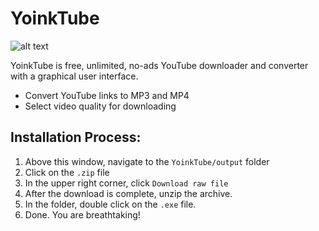 # YoinkTube
![alt text](https://github.com/aliakseibohdan/YoinkTube/blob/main/YoinkTube/images/logo.png)

YoinkTube is free, unlimited, no-ads YouTube downloader and converter with a graphical user interface.

- Convert YouTube links to MP3 and MP4
- Select video quality for downloading
## Installation Process:
1. Above this window, navigate to the `YoinkTube/output` folder
2. Click on the `.zip` file 
3. In the upper right corner, click `Download raw file`
4. After the download is complete, unzip the archive.
5. In the folder, double click on the `.exe` file.
6. Done. You are breathtaking!
